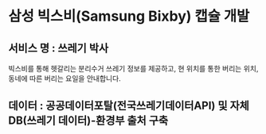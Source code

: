 # 삼성 빅스비(Samsung Bixby) 캡슐 개발

## 서비스 명 : 쓰레기 박사

빅스비를 통해 헷갈리는 분리수거 쓰레기 정보를 제공하고, 현 위치를 통한 버리는 위치, 동네에 따른 버리는 요일을 안내합니다.

## 데이터 : 공공데이터포탈(전국쓰레기데이터API) 및 자체 DB(쓰레기 데이터)-환경부 출처 구축
